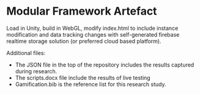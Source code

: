 # Modular Framework Artefact
Load in Unity, build in WebGL, modify index.html to include instance modification and data tracking changes with self-generated firebase realtime storage solution (or preferred cloud based platform).

Additional files:
- The JSON file in the top of the repository includes the results captured during research.
- The scripts.docx file include the results of live testing 
- Gamification.bib is the reference list for this research study. 
